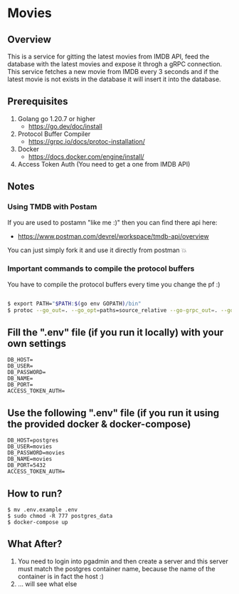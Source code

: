 # Movies

## Overview

This is a service for gitting the latest movies from IMDB API, feed the database with the latest movies and expose it throgh a gRPC connection. This service fetches a new movie from IMDB every 3 seconds and if the latest movie is not exists in the database it will insert it into the database. 

## Prerequisites

1. Golang go 1.20.7 or higher
    * https://go.dev/doc/install
2. Protocol Buffer Compiler
    * https://grpc.io/docs/protoc-installation/
3. Docker
    * https://docs.docker.com/engine/install/
4. Access Token Auth (You need to get a one from IMDB API)

## Notes

### Using TMDB with Postam

If you are used to postamn "like me :)" then you can find there api here:
* https://www.postman.com/devrel/workspace/tmdb-api/overview

You can just simply fork it and use it directly from postman 💥

### Important commands to compile the protocol buffers

You have to compile the protocol buffers every time you change the pf :)

```sh

$ export PATH="$PATH:$(go env GOPATH)/bin"
$ protoc --go_out=. --go_opt=paths=source_relative --go-grpc_out=. --go-grpc_opt=paths=source_relative grpc/proto/movies.proto

```

## Fill the ".env" file (if you run it locally) with your own settings

```
DB_HOST=
DB_USER=
DB_PASSWORD=
DB_NAME=
DB_PORT=
ACCESS_TOKEN_AUTH=
```

## Use the following ".env" file (if you run it using the provided docker & docker-compose)

```
DB_HOST=postgres
DB_USER=movies
DB_PASSWORD=movies
DB_NAME=movies
DB_PORT=5432
ACCESS_TOKEN_AUTH=
```

## How to run?

```
$ mv .env.example .env
$ sudo chmod -R 777 postgres_data
$ docker-compose up
```

## What After?

1. You need to login into pgadmin and then create a server and this server must match the postgres container name, because the name of the container is in fact the host :)
2. ... will see what else